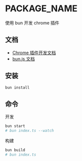 # __PACKAGE_NAME__

使用 bun 开发 chrome 插件

## 文档
- [Chrome 插件开发文档](https://developer.chrome.com/?hl=zh-cn)
- [bun.js 文档](https://bun.sh/)

## 安装
```bash
bun install
```

## 命令

开发

```bash
bun start
# bun index.ts --watch
```

构建
```bash
bun build
# bun index.ts
```